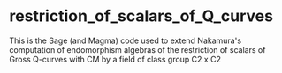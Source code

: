 # restriction_of_scalars_of_Q_curves
This is the Sage (and Magma) code used to extend Nakamura's computation of endomorphism algebras of the restriction of scalars of Gross Q-curves with CM by a field of class group C2 x C2
